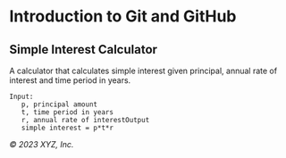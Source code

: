 # Introduction to Git and GitHub

## Simple Interest Calculator

A calculator that calculates simple interest given principal, annual rate of interest and time period in years.

```
Input:
   p, principal amount
   t, time period in years
   r, annual rate of interestOutput
   simple interest = p*t*r
```

_© 2023 XYZ, Inc._
